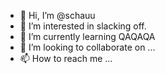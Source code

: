 - 👋 Hi, I’m @schauu
- 👀 I’m interested in slacking off.
- 🌱 I’m currently learning QAQAQA
- 💞️ I’m looking to collaborate on ...
- 📫 How to reach me ...

<!---
schauu/schauu is a ✨ special ✨ repository because its `README.md` (this file) appears on your GitHub profile.
You can click the Preview link to take a look at your changes.
--->

